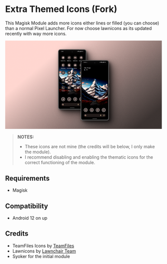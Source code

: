 # Extra Themed Icons (Fork)


This Magisk Module adds more icons either lines or filled (you can choose) than a normal Pixel Launcher.
For now choose lawnicons as its updated recently with way more icons.

![](https://raw.githubusercontent.com/syoker/extra-themed-icons/main/.github/img/image.png)

> **NOTES:**
>
> - These icons are not mine (the credits will be below, I only make the module).
> - I recommend disabling and enabling the thematic icons for the correct functioning of the module.


## Requirements

- Magisk

## Compatibility

- Android 12 on up


## Credits

- TeamFiles Icons by [TeamFiles](https://github.com/TeamFiles "Team Files")
- Lawnicons by [Lawnchair Team](https://github.com/LawnchairLauncher/lawnicons "Lawnchair News")
- Syoker for the initial module
